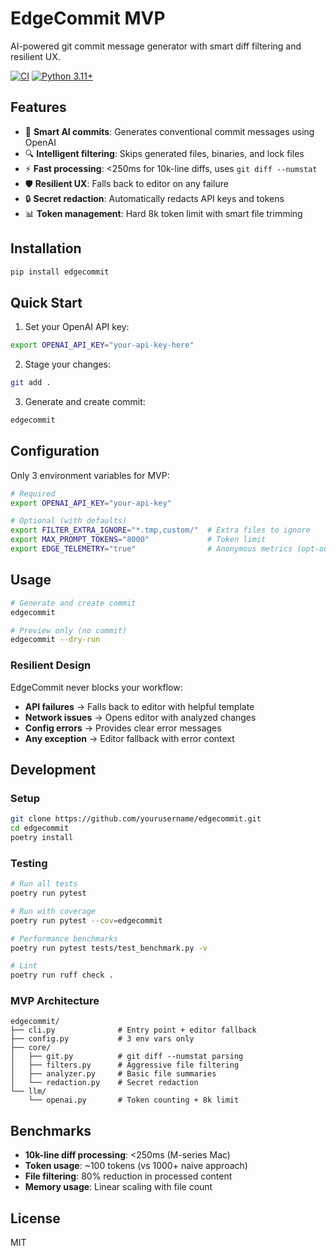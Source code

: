 # EdgeCommit MVP

AI-powered git commit message generator with smart diff filtering and resilient UX.

[![CI](https://github.com/yourusername/edgecommit/actions/workflows/ci.yml/badge.svg)](https://github.com/yourusername/edgecommit/actions/workflows/ci.yml)
[![Python 3.11+](https://img.shields.io/badge/python-3.11+-blue.svg)](https://www.python.org/downloads/)

## Features

- 🤖 **Smart AI commits**: Generates conventional commit messages using OpenAI
- 🔍 **Intelligent filtering**: Skips generated files, binaries, and lock files
- ⚡ **Fast processing**: <250ms for 10k-line diffs, uses `git diff --numstat`
- 🛡️ **Resilient UX**: Falls back to editor on any failure
- 🔒 **Secret redaction**: Automatically redacts API keys and tokens
- 📊 **Token management**: Hard 8k token limit with smart file trimming

## Installation

```bash
pip install edgecommit
```

## Quick Start

1. Set your OpenAI API key:
```bash
export OPENAI_API_KEY="your-api-key-here"
```

2. Stage your changes:
```bash
git add .
```

3. Generate and create commit:
```bash
edgecommit
```

## Configuration

Only 3 environment variables for MVP:

```bash
# Required
export OPENAI_API_KEY="your-api-key"

# Optional (with defaults)
export FILTER_EXTRA_IGNORE="*.tmp,custom/"  # Extra files to ignore
export MAX_PROMPT_TOKENS="8000"             # Token limit
export EDGE_TELEMETRY="true"                # Anonymous metrics (opt-out)
```

## Usage

```bash
# Generate and create commit
edgecommit

# Preview only (no commit)
edgecommit --dry-run
```

### Resilient Design

EdgeCommit never blocks your workflow:
- **API failures** → Falls back to editor with helpful template
- **Network issues** → Opens editor with analyzed changes
- **Config errors** → Provides clear error messages
- **Any exception** → Editor fallback with error context

## Development

### Setup

```bash
git clone https://github.com/yourusername/edgecommit.git
cd edgecommit
poetry install
```

### Testing

```bash
# Run all tests
poetry run pytest

# Run with coverage
poetry run pytest --cov=edgecommit

# Performance benchmarks
poetry run pytest tests/test_benchmark.py -v

# Lint
poetry run ruff check .
```

### MVP Architecture

```
edgecommit/
├── cli.py              # Entry point + editor fallback
├── config.py           # 3 env vars only
├── core/
│   ├── git.py          # git diff --numstat parsing
│   ├── filters.py      # Aggressive file filtering
│   ├── analyzer.py     # Basic file summaries
│   └── redaction.py    # Secret redaction
└── llm/
    └── openai.py       # Token counting + 8k limit
```

## Benchmarks

- **10k-line diff processing**: <250ms (M-series Mac)
- **Token usage**: ~100 tokens (vs 1000+ naive approach)
- **File filtering**: 80% reduction in processed content
- **Memory usage**: Linear scaling with file count

## License

MIT